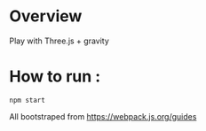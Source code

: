 # Overview

Play with Three.js + gravity

# How to run :

````
npm start
````

All bootstraped from https://webpack.js.org/guides
